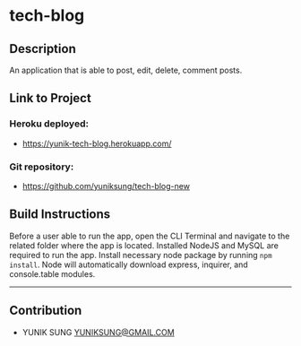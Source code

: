 # tech-blog

## Description

An application that is able to post, edit, delete, comment posts. 

## Link to Project

### Heroku deployed:
* https://yunik-tech-blog.herokuapp.com/

### Git repository:
* https://github.com/yuniksung/tech-blog-new


## Build Instructions

Before a user able to run the app, open the CLI Terminal and navigate to the related folder where the app is located.
Installed NodeJS and MySQL are required to run the app. 
Install necessary node package by running `npm install`. Node will automatically download express, inquirer, and console.table modules.

---
## Contribution
- YUNIK SUNG <YUNIKSUNG@GMAIL.COM>